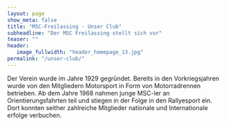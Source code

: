 ```yaml
---
layout: page
show_meta: false
title: "MSC-Freilassing - Unser Club"
subheadline: "Der MSC Freilassing stellt sich vor"
teaser: ""
header:
   image_fullwidth: "header_homepage_13.jpg"
permalink: "/unser-club/"
---
```

Der Verein wurde im Jahre 1929 gegründet. Bereits in den Vorkriegsjahren wurde von den Mitgliedern Motorsport in Form von Motorradrennen betrieben. Ab dem Jahre 1968 nahmen junge MSC-ler an Orientierungsfahrten teil und stiegen in der Folge in den Rallyesport ein. Dort konnten seither zahlreiche Mitglieder nationale und Internationale erfolge verbuchen.
